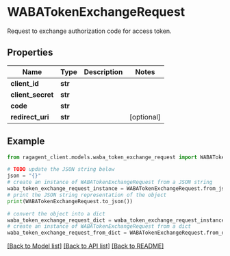 # WABATokenExchangeRequest

Request to exchange authorization code for access token.

## Properties

Name | Type | Description | Notes
------------ | ------------- | ------------- | -------------
**client_id** | **str** |  | 
**client_secret** | **str** |  | 
**code** | **str** |  | 
**redirect_uri** | **str** |  | [optional] 

## Example

```python
from ragagent_client.models.waba_token_exchange_request import WABATokenExchangeRequest

# TODO update the JSON string below
json = "{}"
# create an instance of WABATokenExchangeRequest from a JSON string
waba_token_exchange_request_instance = WABATokenExchangeRequest.from_json(json)
# print the JSON string representation of the object
print(WABATokenExchangeRequest.to_json())

# convert the object into a dict
waba_token_exchange_request_dict = waba_token_exchange_request_instance.to_dict()
# create an instance of WABATokenExchangeRequest from a dict
waba_token_exchange_request_from_dict = WABATokenExchangeRequest.from_dict(waba_token_exchange_request_dict)
```
[[Back to Model list]](../README.md#documentation-for-models) [[Back to API list]](../README.md#documentation-for-api-endpoints) [[Back to README]](../README.md)


